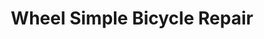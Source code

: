 ---
title: "Wheel Simple Bicycle Repair"
url: /richmond/wheel-simple-bicycle-repair/
shop: Fahrrad
---